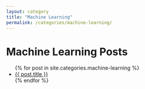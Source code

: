 ```yaml
---
layout: category
title: "Machine Learning"
permalink: /categories/machine-learning/
---
```


<h1>Machine Learning Posts</h1>

<ul>
  {% for post in site.categories.machine-learning %}
    <li><a href="{{ post.url }}">{{ post.title }}</a></li>
  {% endfor %}
</ul>
